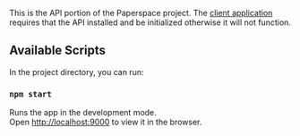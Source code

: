 This is the API portion of the Paperspace project. The [client application](https://github.com/VirtuosiMedia/Paperspace-Client) requires that the API installed and be initialized otherwise it will not function.

## Available Scripts

In the project directory, you can run:

### `npm start`

Runs the app in the development mode.<br>
Open [http://localhost:9000](http://localhost:9000) to view it in the browser.